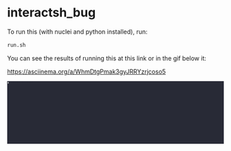 # interactsh_bug

To run this (with nuclei and python installed), run:

```bash
run.sh
```

You can see the results of running this at this link or in the gif below it:

<https://asciinema.org/a/WhmDtgPmak3gyJRRYzrjcoso5>

![Image interactsh_bug](./interactsh-bug.gif)



